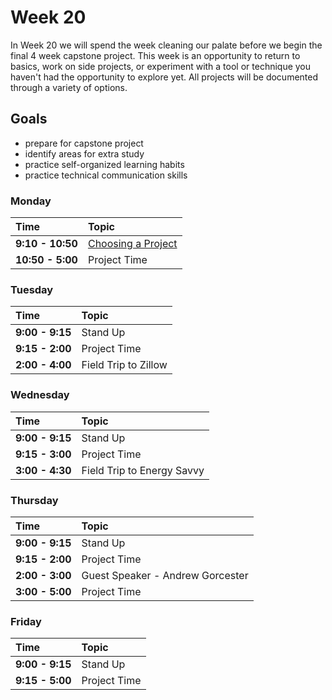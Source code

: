 # Week 20

In Week 20 we will spend the week cleaning our palate before we begin the final 4 week capstone project. This week is an opportunity to return to basics, work on side projects, or experiment with a tool or technique you haven't had the opportunity to explore yet. All projects will be documented through a variety of options.

## Goals
- prepare for capstone project
- identify areas for extra study
- practice self-organized learning habits
- practice technical communication skills

### Monday

| Time              | Topic                                        |
|:------------------|:---------------------------------------------|
| **9:10 - 10:50**  | [Choosing a Project](choose-your-project.md) |
| **10:50 - 5:00**  | Project Time                                 |

### Tuesday

| Time            | Topic                |
|:----------------|:---------------------|
| **9:00 - 9:15** | Stand Up             |
| **9:15 - 2:00** | Project Time         |
| **2:00 - 4:00** | Field Trip to Zillow |

### Wednesday

| Time            | Topic                      |
|:----------------|:---------------------------|
| **9:00 - 9:15** | Stand Up                   |
| **9:15 - 3:00** | Project Time               |
| **3:00 - 4:30** | Field Trip to Energy Savvy |

### Thursday

| Time            | Topic                            |
|:----------------|:---------------------------------|
| **9:00 - 9:15** | Stand Up                         |
| **9:15 - 2:00** | Project Time                     |
| **2:00 - 3:00** | Guest Speaker - Andrew Gorcester |
| **3:00 - 5:00** | Project Time                     |

### Friday

| Time            | Topic        |
|:----------------|:-------------|
| **9:00 - 9:15** | Stand Up     |
| **9:15 - 5:00** | Project Time |

